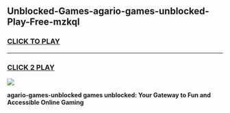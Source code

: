 
## Unblocked-Games-agario-games-unblocked-Play-Free-mzkql
<h3>
<a href="https://premium76.site?title=agario-games-unblocked&ref=10A">CLICK TO PLAY</a></h3>
<hr>

<h3>
<a href="https://premium76.site?title=agario-games-unblocked&ref=10A">CLICK 2 PLAY</a>
  
</h3>

<a href="https://premium76.site?title=agario-games-unblocked&ref=10A"><img src="https://clearcache.store/games.png"></a>


**agario-games-unblocked games unblocked: Your Gateway to Fun and Accessible Online Gaming**

